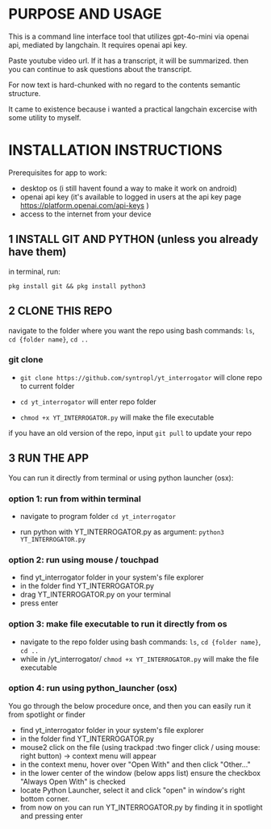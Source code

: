 # PURPOSE AND USAGE
 
This is a command line interface tool that utilizes gpt-4o-mini via openai api, mediated by langchain.
It requires openai api key.

Paste youtube video url. If it has a transcript, it will be summarized. then you can continue to ask questions about the transcript.

For now text is hard-chunked with no regard to the contents semantic structure. 

It came to existence because i wanted a practical langchain excercise with some utility to myself. 

# INSTALLATION INSTRUCTIONS

Prerequisites for app to work:
- desktop os (i still havent found a way to make it work on android)
- openai api key (it's available to logged in users at the api key page https://platform.openai.com/api-keys ) 
- access to the internet from your device

## 1 INSTALL GIT AND PYTHON (unless you already have them)
in terminal, run:

```pkg install git && pkg install python3```

## 2 CLONE THIS REPO 
navigate to the folder where you want the repo using bash commands:  ```ls```,  ```cd {folder name}```, ```cd ..```

### git clone

- ```git clone https://github.com/syntropl/yt_interrogator``` will clone repo to current folder

- ```cd yt_interrogator``` will enter repo folder

- ```chmod +x YT_INTERROGATOR.py``` will make the file executable 



if you have an old version of the repo, input ```git pull``` to update your repo



## 3 RUN THE APP
You can run it directly from terminal or using python launcher (osx):


### option 1: run from within terminal
- navigate to program folder 
```cd yt_interrogator```

- run python with YT_INTERROGATOR.py as argument:
```python3 YT_INTERROGATOR.py```


### option 2: run using mouse / touchpad 
- find yt_interrogator folder in your system's file explorer
- in the folder find YT_INTERROGATOR.py
- drag YT_INTERROGATOR.py on your terminal
- press enter


### option 3: make file executable to run it directly from os
- navigate to the repo folder using bash commands:  ```ls```,  ```cd {folder name}```, ```cd ..```
- while in /yt_interrogator/ 
```chmod +x YT_INTERROGATOR.py``` will make the file executable 


### option 4: run using python_launcher (osx)
You go through the below procedure once, and then you can easily run it from spotlight or finder

- find yt_interrogator folder in your system's file explorer
- in the folder find YT_INTERROGATOR.py
- mouse2 click on the file (using trackpad :two finger click /  using mouse: right button) -> context menu will appear
- in the context menu, hover over "Open With" and then click "Other..."
- in the lower center of the window (below apps list) ensure the checkbox "Always Open With" is checked
- locate Python Launcher, select it and click "open" in window's right bottom corner.
- from now on you can run YT_INTERROGATOR.py by finding it in spotlight and pressing enter






